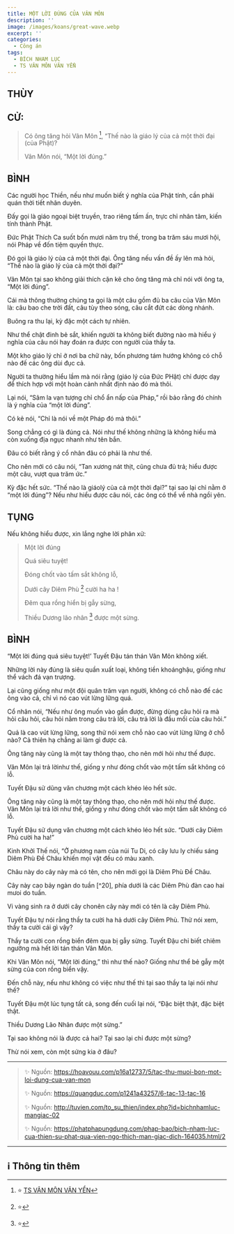```yaml
---
title: MỘT LỜI ĐÚNG CỦA VÂN MÔN
description: ''
image: /images/koans/great-wave.webp
excerpt: ''
categories:
  - Công án
tags:
  - BÍCH NHAM LỤC
  - TS VÂN MÔN VĂN YỂN
---
```


## THÙY

>

## CỬ:

> Có ông tăng hỏi Vân Môn [^1], “Thế nào là giáo lý của cả một thời đại (của Phật)?
>
> Vân Môn nói, “Một lời đúng.”

## BÌNH

Các người học Thiền, nếu như muốn biết ý nghĩa của Phật tính, cần phải quán thời tiết nhân duyên.

Đấy gọi là giáo ngoại biệt truyền, trao riêng tấm ấn, trực chỉ nhân tâm, kiến tính thành Phật.

Đức Phật Thích Ca suốt bốn mươi năm trụ thế, trong ba trăm sáu mươi hội, nói Pháp về đốn tiệm quyền thực.

Đó gọi là giáo lý của cả một thời đại. Ông tăng nếu vấn đề ấy lên mà hỏi, “Thế nào là giáo lý của cả một thời đại?”

Vân Môn tại sao không giải thích cặn kẽ cho ông tăng mà chỉ nói với ông ta, “Một lời đúng”.

Cái mà thông thường chúng ta gọi là một câu gồm đủ ba câu của Vân Môn là: câu bao che trời đất, câu tùy theo sóng, câu cắt đứt các dòng nhánh.

Buông ra thu lại, kỳ đặc một cách tự nhiên.

Như thể chật đinh bẻ sắt, khiến người ta không biết đường nào mà hiểu ý nghĩa của câu nói hay đoán ra được con người của thầy ta.

Một kho giáo lý chỉ ở nơi ba chữ này, bốn phương tám hướng không có chỗ nào đế các ông dùi đục cả.

Người ta thường hiểu lầm mà nói rằng (giáo lý của Đức PHật) chỉ được dạy để thích hợp với một hoàn cảnh nhất định nào đó mà thôi.

Lại nói, “Sâm la vạn tượng chỉ chổ ẩn nấp của Pháp,” rồi bảo rằng đó chính là ý nghĩa của “một lời đúng”.

Có kẻ nói, “Chỉ là nói về một Pháp đó mà thôi.”

Song chẳng có gì là đúng cả. Nói như thế không những là không hiểu mà còn xuống địa ngục nhanh như tên bắn.

Đâu có biết rằng ý cổ nhân đâu có phải là như thế.

Cho nên mới có câu nói, “Tan xương nát thịt, cũng chưa đủ trả; hiểu được một câu, vượt qua trăm ức.”

Kỳ đặc hết sức. “Thế nào là giáolý của cả một thời đại?” tại sao lại chỉ nằm ở “một lời đúng”? Nếu như hiểu được câu nói, các ông có thể về nhà ngồi yên.

## TỤNG

Nếu không hiểu được, xin lắng nghe lời phân xử:

> Một lời đúng
>
> Quá siêu tuyệt!
>
> Đóng chốt vào tấm sắt không lỗ,
>
> Dưới cây Diêm Phù [^18] cười ha ha !
>
> Đêm qua rồng hiển bị gẫy sừng,
>
> Thiều Dương lão nhân [^19] được một sừng.

## BÌNH

“Một lời đúng quá siêu tuyệt!’ Tuyết Đậu tán thán Vân Môn không xiết.

Những lời này đúng là siêu quần xuất loại, không tiền khoánghậu, giống như thể vách đá vạn trượng.

Lại cũng giống như một đội quân trăm vạn người, không có chỗ nào đế các ông vào cả, chỉ vì nó cao vút lừng lững quá.

Cổ nhân nói, “Nếu như ông muốn vào gần được, đừng dùng câu hỏi ra mà hỏi câu hỏi, câu hỏi nằm trong câu trả lời, câu trả lời là đầu mối của câu hỏi.”

Quả là cao vút lừng lững, song thử nói xem chỗ nào cao vút lừng lững ở chỗ nào? Cả thiên hạ chẳng ai làm gì được cả.

Ông tăng này cũng là một tay thông thạo, cho nên mới hỏi như thế được.

Vân Môn lại trả lờinhư thế, giống y như đóng chốt vào một tấm sắt không có lỗ.

Tuyết Đậu sử dũng văn chương một cách khéo léo hết sức.

Ông tăng này cũng là một tay thông thạo, cho nên mới hỏi như thế được. Vân Môn lại trả lời như thế, giống y như đóng chốt vào một tấm sắt không có lỗ.

Tuyết Đậu sử dụng văn chương một cách khéo léo hết sức. “Dưới cây Diêm Phù cười ha ha!”

Kinh Khởi Thế nói, “Ở phương nam của núi Tu Di, có cây lưu ly chiếu sáng Diêm Phù Đề Châu khiến mọi vật đều có màu xanh.

Châu này do cây này mà có tên, cho nên mới gọi là Diêm Phù Đề Châu.

Cây này cao bảy ngàn do tuần [^20], phía dưới là các Diêm Phù đàn cao hai mưoi do tuần.

Vi vàng sinh ra ở dưới cây chonên cây này mới có tên là cây Diêm Phù.

Tuyết Đậu tự nói rằng thầy ta cười ha hả dưới cây Diêm Phù. Thử nói xem, thầy ta cười cái gì vậy?

Thầy ta cười con rồng biển đêm qua bị gẫy sừng. Tuyết Đậu chỉ biết chiêm ngưỡng mà hết lời tán thán Vân Môn.

Khi Vân Môn nói, “Một lời đúng,” thì như thế nào? Giống như thể bẻ gẫy một sừng của con rồng biển vậy.

Đến chỗ này, nếu như không có việc như thế thì tại sao thầy ta lại nói như thế?

Tuyết Đậu một lúc tụng tất cả, song đến cuối lại nói, “Đặc biệt thật, đặc biệt thật.

Thiều Dương Lão Nhân được một sừng.”

Tại sao không nói là được cả hai? Tại sao lại chỉ được một sừng?

Thừ nói xem, còn một sứng kia ở đâu?

<hr class="blog-rule" />

> ✨ Nguồn: https://hoavouu.com/p16a12737/5/tac-thu-muoi-bon-mot-loi-dung-cua-van-mon
>
> ✨ Nguồn: https://quangduc.com/p1241a43257/6-tac-13-tac-16
>
> ✨ Nguồn: http://tuvien.com/to_su_thien/index.php?id=bichnhamluc-mangiac-02
>
> ✨ Nguồn: https://phatphapungdung.com/phap-bao/bich-nham-luc-cua-thien-su-phat-qua-vien-ngo-thich-man-giac-dich-164035.html/2

<hr class="blog-rule" />

## ℹ️ Thông tin thêm

[^1]: ⭐️ <a href="https://blog.phapthihoi.org/gt-member/ts-van-mon-van-yen/" target="_blank">TS VÂN MÔN VĂN YỂN</a>

[^18]: ⭐️

[^19]: ⭐️
